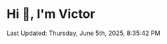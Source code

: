 <h1>Hi 👋, I'm Victor </h1>

<!--RECENT_ACTIVITY:start-->
<!--RECENT_ACTIVITY:end-->

<!--RECENT_ACTIVITY:last_update-->
Last Updated: Thursday, June 5th, 2025, 8:35:42 PM
<!--RECENT_ACTIVITY:last_update_end-->
